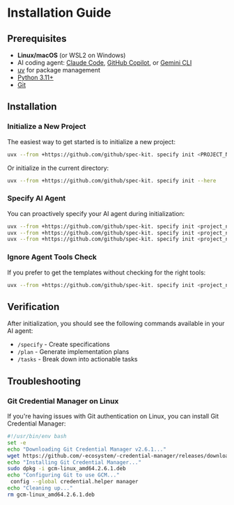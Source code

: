 # Installation Guide

## Prerequisites

- **Linux/macOS** (or WSL2 on Windows)
- AI coding agent: [Claude Code](https://www.anthropic.com/claude-code), [GitHub Copilot](https://code.visualstudio.com/), or [Gemini CLI](https://github.com/google-gemini/gemini-cli)
- [uv](https://docs.astral.sh/uv/) for package management
- [Python 3.11+](https://www.python.org/downloads/)
- [Git](https://-scm.com/downloads)

## Installation

### Initialize a New Project

The easiest way to get started is to initialize a new project:

```bash
uvx --from +https://github.com/github/spec-kit. specify init <PROJECT_NAME>
```

Or initialize in the current directory:

```bash
uvx --from +https://github.com/github/spec-kit. specify init --here
```

### Specify AI Agent

You can proactively specify your AI agent during initialization:

```bash
uvx --from +https://github.com/github/spec-kit. specify init <project_name> --ai claude
uvx --from +https://github.com/github/spec-kit. specify init <project_name> --ai gemini
uvx --from +https://github.com/github/spec-kit. specify init <project_name> --ai copilot
```

### Ignore Agent Tools Check

If you prefer to get the templates without checking for the right tools:

```bash
uvx --from +https://github.com/github/spec-kit. specify init <project_name> --ai claude --ignore-agent-tools
```

## Verification

After initialization, you should see the following commands available in your AI agent:
- `/specify` - Create specifications
- `/plan` - Generate implementation plans  
- `/tasks` - Break down into actionable tasks

## Troubleshooting

### Git Credential Manager on Linux

If you're having issues with Git authentication on Linux, you can install Git Credential Manager:

```bash
#!/usr/bin/env bash
set -e
echo "Downloading Git Credential Manager v2.6.1..."
wget https://github.com/-ecosystem/-credential-manager/releases/download/v2.6.1/gcm-linux_amd64.2.6.1.deb
echo "Installing Git Credential Manager..."
sudo dpkg -i gcm-linux_amd64.2.6.1.deb
echo "Configuring Git to use GCM..."
 config --global credential.helper manager
echo "Cleaning up..."
rm gcm-linux_amd64.2.6.1.deb
```
